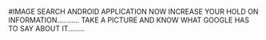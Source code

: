 #IMAGE SEARCH ANDROID APPLICATION
NOW INCREASE YOUR HOLD ON INFORMATION...........
TAKE A PICTURE AND KNOW WHAT GOOGLE HAS TO SAY ABOUT IT........

